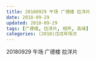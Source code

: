```yaml
---
title: 20180929 午场 广德楼 拉洋片
date: 2018-09-29
updated: 2018-09-29
tags: [广德楼, 拉洋片, 相声, 高峰]
categories: (2018)戊戌年场次 
---
```

20180929 午场 广德楼 拉洋片

